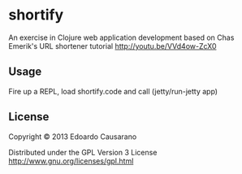 # shortify

An exercise in Clojure web application development based on Chas Emerik's URL shortener tutorial http://youtu.be/VVd4ow-ZcX0

## Usage

Fire up a REPL, load shortify.code and call (jetty/run-jetty app)

## License

Copyright © 2013 Edoardo Causarano

Distributed under the GPL Version 3 License http://www.gnu.org/licenses/gpl.html
